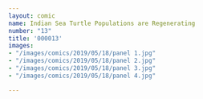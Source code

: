 ```yaml
---
layout: comic
name: Indian Sea Turtle Populations are Regenerating
number: "13"
title: '000013'
images:
- "/images/comics/2019/05/18/panel 1.jpg"
- "/images/comics/2019/05/18/panel 2.jpg"
- "/images/comics/2019/05/18/panel 3.jpg"
- "/images/comics/2019/05/18/panel 4.jpg"

---
```

